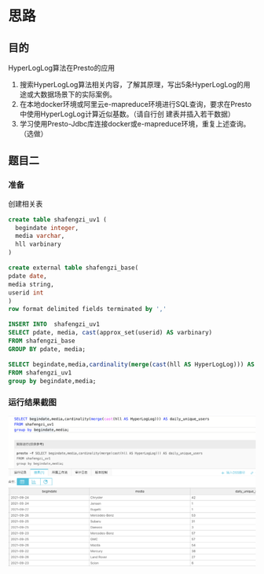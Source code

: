 # 思路


## 目的

HyperLogLog算法在Presto的应用  
1. 搜索HyperLogLog算法相关内容，了解其原理，写出5条HyperLogLog的用途或大数据场景下的实际案例。  
2. 在本地docker环境或阿里云e-mapreduce环境进行SQL查询，要求在Presto中使用HyperLogLog计算近似基数。（请自行创
建表并插入若干数据） 
3. 学习使用Presto-Jdbc库连接docker或e-mapreduce环境，重复上述查询。（选做） 



## 题目二

### 准备

创建相关表

```sql
create table shafengzi_uv1 (
  begindate integer,
  media varchar,
  hll varbinary
)
```
```sql
create external table shafengzi_base(
pdate date,
media string,
userid int 
)
row format delimited fields terminated by ','
```

```sql
INSERT INTO  shafengzi_uv1 
SELECT pdate, media, cast(approx_set(userid) AS varbinary)
FROM shafengzi_base
GROUP BY pdate, media;
```

```sql
SELECT begindate,media,cardinality(merge(cast(hll AS HyperLogLog))) AS daily_unique_users
FROM shafengzi_uv1
group by begindate,media;

```

### 运行结果截图

![题目二完成截图.png](题目二完成截图.png)